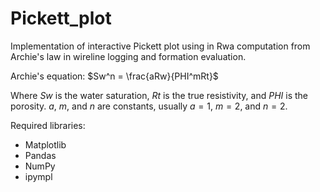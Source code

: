 # Pickett_plot
Implementation of interactive Pickett plot using in Rwa computation from Archie's law in wireline logging and formation evaluation.

Archie's equation: $Sw^n = \frac{aRw}{PHI^mRt}$

Where $Sw$ is the water saturation, $Rt$ is the true resistivity, and $PHI$ is the porosity. $a$, $m$, and $n$ are constants, usually $a=1$, $m=2$, and $n=2$.

Required libraries:
- Matplotlib
- Pandas
- NumPy
- ipympl
